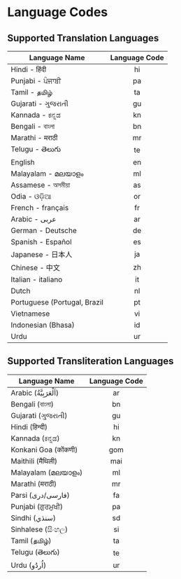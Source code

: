 # Language Codes

## Supported Translation Languages

| Language Name        | Language Code
| ------------- |:-------------:|
| Hindi - हिंदी | hi |
| Punjabi - ਪੰਜਾਬੀ | pa |
| Tamil - தமிழ் | ta |
| Gujarati - ગુજરાતી | gu |
| Kannada - ಕನ್ನಡ | kn |
| Bengali - বাংলা | bn |
| Marathi - मराठी | mr |
| Telugu - తెలుగు | te |
| English | en |
| Malayalam - മലയാളം | ml |
| Assamese - অসমীয়া | as |
| Odia - ଓଡ଼ିଆ | or |
| French - français | fr |
| Arabic - عربى | ar |
| German - Deutsche | de |
| Spanish - Español | es |
| Japanese - 日本人 | ja |
| Chinese - 中文 | zh |
| Italian - italiano | it |
| Dutch | nl |
| Portuguese (Portugal, Brazil | pt |
| Vietnamese | vi |
| Indonesian (Bhasa) | id |
| Urdu | ur |

## Supported Transliteration Languages

| Language Name        | Language Code
| ------------- |:-------------:|
| Arabic (اَلْعَرَبِيَّةُ) | ar |
| Bengali (বাংলা) | bn |
| Gujarati (ગુજરાતી) | gu |
| Hindi (हिन्दी) | hi |
| Kannada (ಕನ್ನಡ) | kn |
| Konkani Goa (कोंकणी) | gom |
| Maithili (मैथिली) | mai |
| Malayalam (മലയാളം) | ml |
| Marathi (मराठी) | mr |
| Parsi (فارسی/دری) | fa |
| Punjabi (ਗੁਰਮੁਖੀ) | pa |
| Sindhi (سنڌي‎) | sd |
| Sinhalese (සිංහල) | si |
| Tamil (தமிழ்) | ta |
| Telugu (తెలుగు) | te |
| Urdu (اُردُو) | ur |
